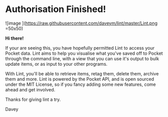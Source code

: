 # Authorisation Finished!

![image ](https://raw.githubusercontent.com/daveym/lint/master/Lint.png  =50x50)  

**Hi there!**

If your are seeing this, you have hopefully permitted Lint to access your Pocket data. Lint aims to help you visualise what you've saved off to Pocket through the command line, with a view that you can use it's output to bulk update items, or as input to your other programs.

With Lint, you'll be able to retrieve items, retag them, delete them, archive them and more. Lint is powered by the Pocket API, and is open sourced under the MIT License, so if you fancy adding some new features, come ahead and get involved.

Thanks for giving lint a try.

Davey